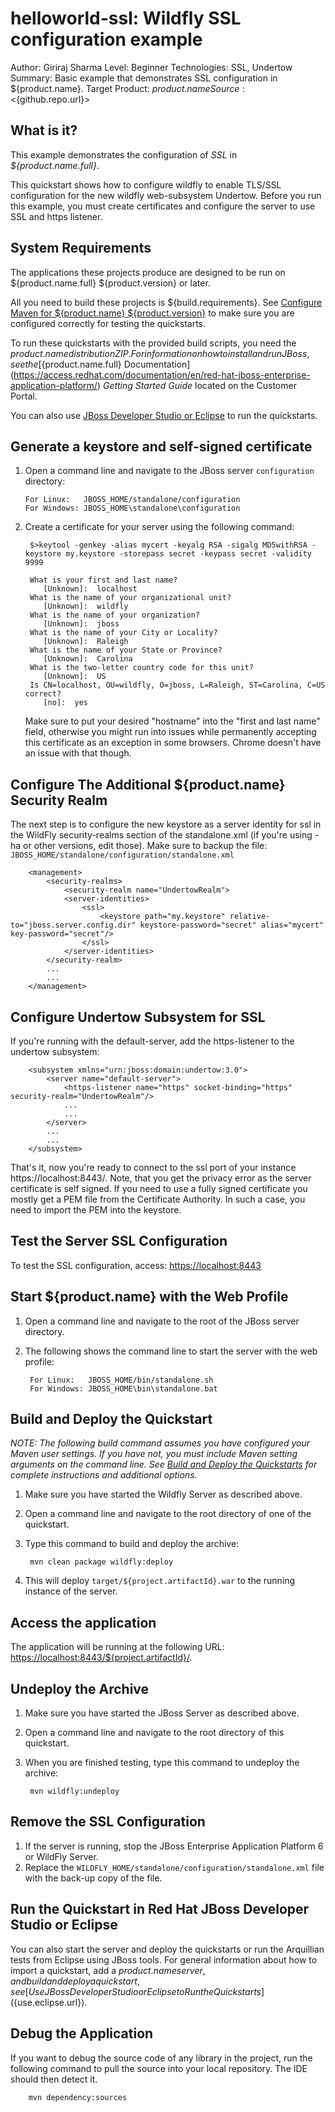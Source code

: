 helloworld-ssl: Wildfly SSL configuration example
==================================================
Author: Giriraj Sharma
Level: Beginner
Technologies: SSL, Undertow
Summary: Basic example that demonstrates SSL configuration in ${product.name}.
Target Product: ${product.name}  
Source: <${github.repo.url}>

What is it?
-----------

This example demonstrates the configuration of *SSL* in *${product.name.full}*.

This quickstart shows how to configure wildfly to enable TLS/SSL configuration for the new wildfly web-subsystem Undertow.
Before you run this example, you must create certificates and configure the server to use SSL and https listener.


System Requirements
-------------------

The applications these projects produce are designed to be run on ${product.name.full} ${product.version} or later. 

All you need to build these projects is ${build.requirements}. See [Configure Maven for ${product.name} ${product.version}](https://github.com/jboss-developer/jboss-developer-shared-resources/blob/master/guides/CONFIGURE_MAVEN_JBOSS_EAP7.md#configure-maven-to-build-and-deploy-the-quickstarts) to make sure you are configured correctly for testing the quickstarts.

To run these quickstarts with the provided build scripts, you need the ${product.name} distribution ZIP. For information on how to install and run JBoss, see the [${product.name.full} Documentation](https://access.redhat.com/documentation/en/red-hat-jboss-enterprise-application-platform/) _Getting Started Guide_ located on the Customer Portal.

You can also use [JBoss Developer Studio or Eclipse](#use-jboss-developer-studio-or-eclipse-to-run-the-quickstarts) to run the quickstarts. 


Generate a keystore and self-signed certificate 
-----------------------------------------------

1.  Open a command line and navigate to the JBoss server `configuration` directory:

        For Linux:   JBOSS_HOME/standalone/configuration
        For Windows: JBOSS_HOME\standalone\configuration
2. Create a certificate for your server using the following command:

        $>keytool -genkey -alias mycert -keyalg RSA -sigalg MD5withRSA -keystore my.keystore -storepass secret -keypass secret -validity 9999

        What is your first and last name?
           [Unknown]:  localhost
        What is the name of your organizational unit?
           [Unknown]:  wildfly
        What is the name of your organization?
           [Unknown]:  jboss
        What is the name of your City or Locality?
           [Unknown]:  Raleigh
        What is the name of your State or Province?
           [Unknown]:  Carolina
        What is the two-letter country code for this unit?
           [Unknown]:  US
        Is CN=localhost, OU=wildfly, O=jboss, L=Raleigh, ST=Carolina, C=US correct?
           [no]:  yes

   Make sure to put your desired "hostname" into the "first and last name" field, otherwise you might run into issues while permanently accepting this certificate as an exception in some browsers. Chrome doesn't have an issue with that though.

Configure The Additional ${product.name} Security Realm
-----------------------------------------------

The next step is to configure the new keystore as a server identity for ssl in the WildFly security-realms section of the standalone.xml (if you're using -ha or other versions, edit those). Make sure to backup the file: `JBOSS_HOME/standalone/configuration/standalone.xml`

        <management>
            <security-realms>
                <security-realm name="UndertowRealm">
                <server-identities>
                    <ssl>
                        <keystore path="my.keystore" relative-to="jboss.server.config.dir" keystore-password="secret" alias="mycert" key-password="secret"/>
                    </ssl>
                </server-identities>
            </security-realm>
            ...
            ...
        </management>

Configure Undertow Subsystem for SSL
------------------------------------

If you're running with the default-server, add the https-listener to the undertow subsystem:

        <subsystem xmlns="urn:jboss:domain:undertow:3.0">
            <server name="default-server">
                <https-listener name="https" socket-binding="https" security-realm="UndertowRealm"/>
                ...
                ...
            </server>
            ...
            ...
        </subsystem>

That's it, now you're ready to connect to the ssl port of your instance https://localhost:8443/. Note, that you get the privacy error as the server certificate is self signed. If you need to use a fully signed certificate you mostly get a PEM file from the Certificate Authority. In such a case, you need to import the PEM into the keystore.

Test the Server SSL Configuration
---------------------------------

To test the SSL configuration, access: <https://localhost:8443>

Start ${product.name} with the Web Profile
------------------------------------------------------------------------------

1. Open a command line and navigate to the root of the JBoss server directory.
2. The following shows the command line to start the server with the web profile:

        For Linux:   JBOSS_HOME/bin/standalone.sh
        For Windows: JBOSS_HOME\bin\standalone.bat

 
Build and Deploy the Quickstart
-------------------------

_NOTE: The following build command assumes you have configured your Maven user settings. If you have not, you must include Maven setting arguments on the command line. See [Build and Deploy the Quickstarts](../README.md#build-and-deploy-the-quickstarts) for complete instructions and additional options._

1. Make sure you have started the Wildfly Server as described above.
2. Open a command line and navigate to the root directory of one of the quickstart.
3. Type this command to build and deploy the archive:

        mvn clean package wildfly:deploy

4. This will deploy `target/${project.artifactId}.war` to the running instance of the server.


Access the application 
---------------------

The application will be running at the following URL: <https://localhost:8443/${project.artifactId}/>.


Undeploy the Archive
--------------------

1. Make sure you have started the JBoss Server as described above.
2. Open a command line and navigate to the root directory of this quickstart.
3. When you are finished testing, type this command to undeploy the archive:

        mvn wildfly:undeploy


Remove the SSL Configuration
----------------------------

1. If the server is running, stop the JBoss Enterprise Application Platform 6 or WildFly Server.
2. Replace the `WILDFLY_HOME/standalone/configuration/standalone.xml` file with the back-up copy of the file.


Run the Quickstart in Red Hat JBoss Developer Studio or Eclipse
-------------------------------------
You can also start the server and deploy the quickstarts or run the Arquillian tests from Eclipse using JBoss tools. For general information about how to import a quickstart, add a ${product.name} server, and build and deploy a quickstart, see [Use JBoss Developer Studio or Eclipse to Run the Quickstarts](${use.eclipse.url}). 


Debug the Application
------------------------------------

If you want to debug the source code of any library in the project, run the following command to pull the source into your local repository. The IDE should then detect it.

        mvn dependency:sources        
